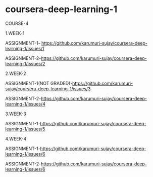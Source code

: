 # coursera-deep-learning-1

COURSE-4

1.WEEK-1

ASSIGNMENT-1- https://github.com/karumuri-sujay/coursera-deep-learning-1/issues/1

ASSIGNMENT-2-https://github.com/karumuri-sujay/coursera-deep-learning-1/issues/2


2.WEEK-2

ASSIGNMENT-1(NOT GRADED)-https://github.com/karumuri-sujay/coursera-deep-learning-1/issues/3

ASSIGNMENT-2-https://github.com/karumuri-sujay/coursera-deep-learning-1/issues/4


3.WEEK-3

ASSIGNMENT-1-https://github.com/karumuri-sujay/coursera-deep-learning-1/issues/5

4.WEEK-4

ASSIGNMENT-1-https://github.com/karumuri-sujay/coursera-deep-learning-1/issues/6

ASSIGNMENT-2-https://github.com/karumuri-sujay/coursera-deep-learning-1/issues/6
